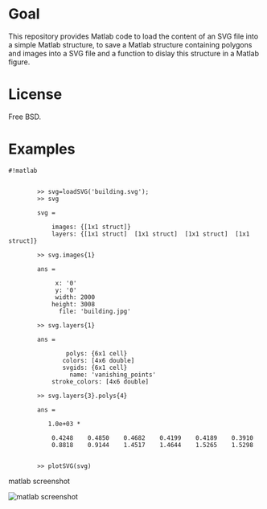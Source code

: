 # Goal

This repository provides Matlab code to load the content of an SVG file into a simple Matlab structure, to save a Matlab structure containing polygons and images into a SVG file and a function to dislay this structure in a Matlab figure.

# License

Free BSD.


# Examples

```
#!matlab


 		>> svg=loadSVG('building.svg');
 		>> svg

		svg = 

		    images: {[1x1 struct]}
		    layers: {[1x1 struct]  [1x1 struct]  [1x1 struct]  [1x1 struct]}

 		>> svg.images{1}

		ans = 

			 x: '0'
			 y: '0'
		     width: 2000
		    height: 3008
		      file: 'building.jpg'

 		>> svg.layers{1}

		ans = 

			    polys: {6x1 cell}
			   colors: [4x6 double]
			   svgids: {6x1 cell}
			     name: 'vanishing_points'
		    stroke_colors: [4x6 double]

 		>> svg.layers{3}.polys{4}		 

		ans =

		   1.0e+03 *

		    0.4248    0.4850    0.4682    0.4199    0.4189    0.3910
		    0.8818    0.9144    1.4517    1.4644    1.5265    1.5298


 		>> plotSVG(svg)
```

matlab screenshot

![matlab screenshot](matlab_screenshot.jpg)